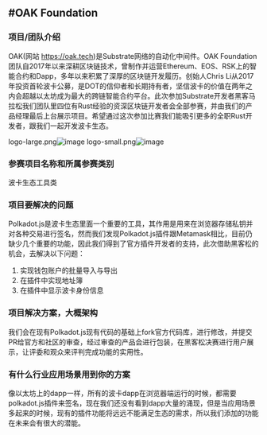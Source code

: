 #OAK Foundation
---

### 项目/团队介绍

OAK(网站 https://oak.tech)是Substrate网络的自动化中间件。OAK Foundation团队自2017年以来深耕区块链技术，曾制作并运营Ethereum、EOS、RSK上的智能合约和Dapp，多年以来积累了深厚的区块链开发履历。创始人Chris Li从2017年投资首轮波卡公募，是DOT的信仰者和长期持有者，坚信波卡的价值在两年之内会超越以太坊成为最大的跨链智能合约平台。此次参加Substrate开发者黑客马拉松我们团队里四位有Rust经验的资深区块链开发者会全部参赛，并由我们的产品经理最后上台展示项目。希望通过这次参加比赛我们能吸引更多的全职Rust开发者，跟我们一起开发波卡生态。

logo-large.png![image](https://user-images.githubusercontent.com/2616844/110753830-ea250080-81fb-11eb-99dc-c9c7f587e1fc.png)
logo-small.png![image](https://user-images.githubusercontent.com/2616844/110753853-f0b37800-81fb-11eb-8d07-2e1cb39e3d10.png)


### 参赛项目名称和所属参赛类别
波卡生态工具类


### 项目要解决的问题
Polkadot.js是波卡生态里面一个重要的工具，其作用是用来在浏览器存储私钥并对各种交易进行签名，然而我们发现Polkadot.js插件跟Metamask相比，目前仍缺少几个重要的功能，因此我们得到了官方插件开发者的支持，此次借助黑客松的机会，去解决以下问题：

1. 实现钱包账户的批量导入与导出
2. 在插件中实现地址簿
3. 在插件中显示波卡身份信息

### 项目解决方案，大概架构

我们会在现有Polkadot.js现有代码的基础上fork官方代码库，进行修改，并提交PR给官方和社区的审查，经过审查的产品会进行包装，在黑客松决赛进行用户展示，让评委和观众来评判完成功能的实用性。

### 有什么行业应用场景用到你的方案
像以太坊上的dapp一样，所有的波卡dapp在浏览器端运行的时候，都需要polkadot.js插件来签名，现在我们还没有看到dapp大量的涌现，但是当应用场景多起来的时候，现有的插件功能将远远不能满足生态的需求，所以我们添加的功能在未来会有很大的潜能。




